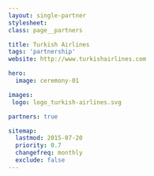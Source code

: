 ```yaml
---
layout: single-partner
stylesheet:
class: page__partners

title: Turkish Airlines
tags: 'partnership'
website: http://www.turkishairlines.com

hero:
  image: ceremony-01

images:
 logo: logo_turkish-airlines.svg

partners: true

sitemap:
  lastmod: 2015-07-20
  priority: 0.7
  changefreq: monthly
  exclude: false
---
```

